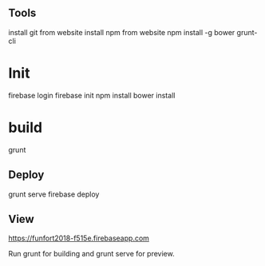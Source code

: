 ## Tools
install git from website
install npm from website
npm install -g bower grunt-cli

# Init
firebase login
firebase init
npm install
bower install

# build
grunt

## Deploy
grunt serve
firebase deploy

## View
https://funfort2018-f515e.firebaseapp.com

Run grunt for building and grunt serve for preview.